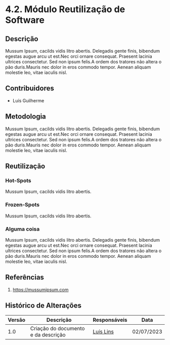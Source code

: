 # 4.2. Módulo Reutilização de Software

## Descrição
Mussum Ipsum, cacilds vidis litro abertis. Delegadis gente finis, bibendum egestas augue arcu ut est.Nec orci ornare consequat. Praesent lacinia ultrices consectetur. Sed non ipsum felis.A ordem dos tratores não altera o pão duris.Mauris nec dolor in eros commodo tempor. Aenean aliquam molestie leo, vitae iaculis nisl.

## Contribuidores

- Luís Guilherme

## Metodologia

Mussum Ipsum, cacilds vidis litro abertis. Delegadis gente finis, bibendum egestas augue arcu ut est.Nec orci ornare consequat. Praesent lacinia ultrices consectetur. Sed non ipsum felis.A ordem dos tratores não altera o pão duris.Mauris nec dolor in eros commodo tempor. Aenean aliquam molestie leo, vitae iaculis nisl.

## Reutilização

### Hot-Spots

Mussum Ipsum, cacilds vidis litro abertis.

### Frozen-Spots

Mussum Ipsum, cacilds vidis litro abertis.


### Alguma coisa

Mussum Ipsum, cacilds vidis litro abertis. Delegadis gente finis, bibendum egestas augue arcu ut est.Nec orci ornare consequat. Praesent lacinia ultrices consectetur. Sed non ipsum felis.A ordem dos tratores não altera o pão duris.Mauris nec dolor in eros commodo tempor. Aenean aliquam molestie leo, vitae iaculis nisl.

## Referências

1. https://mussumipsum.com

## Histórico de Alterações

| Versão | Descrição                           | Responsáveis                                 | Data       |
| ------ | ----------------------------------- | -------------------------------------------- | ---------- |
| 1.0    | Criação do documento e da descrição | [Luís Lins](https://github.com/luisgaboardi) | 02/07/2023 |

<!-- **Foco_02:** Reutilização de Software.

Entrega Mínina: Exemplo de Reutilização, evidenciando parte conceitual e código.

Apresentação (em sala) conferindo reflexões sobre reutilização de software no escopo da aplicação, com: (i) rastro claro aos membros participantes (MOSTRAR QUADRO DE PARTICIPAÇÕES); (ii) justificativas & senso crítico sobre reutilização de software; (iii) breve análise do exemplo (parte conceitual & código) no escopo da aplicação, e (iv) comentários gerais sobre o trabalho em equipe. Tempo da Apresentação: +/- 10min. Recomendação: Apresentar diretamente via Wiki ou GitPages do Projeto.

A Wiki ou GitPages do Projeto deve conter um tópico dedicado ao Módulo Reutilização de Software, com exemplo de reutilização de software (parte conceitual & código), histórico de versões, referências, e demais detalhamentos gerados pela equipe nesse escopo.

Demais orientações disponíveis nas Diretrizes (vide Moodle). -->
